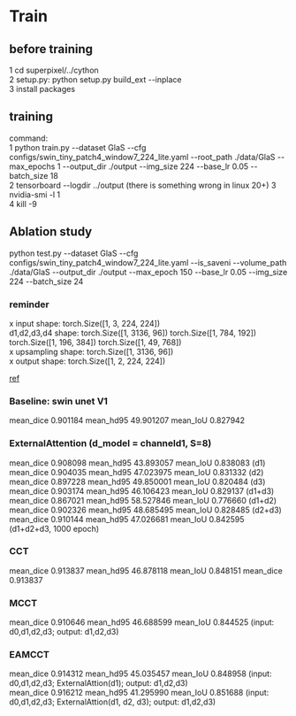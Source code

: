 # Train
## before training
1 cd superpixel/../cython   
2 setup.py: python setup.py build_ext --inplace  
3 install packages
## training 
command:  
1 python train.py --dataset GlaS --cfg configs/swin_tiny_patch4_window7_224_lite.yaml --root_path ./data/GlaS --max_epochs 1 --output_dir ./output  --img_size 224 --base_lr 0.05 --batch_size 18  
2 tensorboard --logdir ../output (there is something wrong in linux 20+) 
3 nvidia-smi -l 1  
4 kill -9 
## Ablation study 
python test.py --dataset GlaS --cfg configs/swin_tiny_patch4_window7_224_lite.yaml --is_saveni --volume_path ./data/GlaS --output_dir ./output --max_epoch 150 --base_lr 0.05 --img_size 224 --batch_size 24  

### reminder
x input shape: torch.Size([1, 3, 224, 224])  
d1,d2,d3,d4 shape: torch.Size([1, 3136, 96]) torch.Size([1, 784, 192]) torch.Size([1, 196, 384]) torch.Size([1, 49, 768])  
x upsampling shape: torch.Size([1, 3136, 96])  
x output shape: torch.Size([1, 2, 224, 224])  

[ref](https://github.com/azusakou/External-Attention-pytorch#mlp-series)

### Baseline: swin unet V1 
mean_dice 0.901184 mean_hd95 49.901207 mean_IoU 0.827942  

### ExternalAttention (d_model = channeld1, S=8)  
mean_dice 0.908098 mean_hd95 43.893057 mean_IoU 0.838083 (d1)  
mean_dice 0.904035 mean_hd95 47.023975 mean_IoU 0.831332 (d2)  
mean_dice 0.897228 mean_hd95 49.850001 mean_IoU 0.820484 (d3)  
mean_dice 0.903174 mean_hd95 46.106423 mean_IoU 0.829137 (d1+d3)  
mean_dice 0.867021 mean_hd95 58.527846 mean_IoU 0.776660 (d1+d2)  
mean_dice 0.902326 mean_hd95 48.685495 mean_IoU 0.828485 (d2+d3)  
mean_dice 0.910144 mean_hd95 47.026681 mean_IoU 0.842595 (d1+d2+d3, 1000 epoch)

### CCT
mean_dice 0.913837 mean_hd95 46.878118 mean_IoU 0.848151 mean_dice 0.913837  

### MCCT  
mean_dice 0.910646 mean_hd95 46.688599 mean_IoU 0.844525 (input: d0,d1,d2,d3; output: d1,d2,d3)  

### EAMCCT  
mean_dice 0.914312 mean_hd95 45.035457 mean_IoU 0.848958 (input: d0,d1,d2,d3; ExternalAttion(d1); output: d1,d2,d3)  
mean_dice 0.916212 mean_hd95 41.295990 mean_IoU 0.851688 (input: d0,d1,d2,d3; ExternalAttion(d1, d2, d3); output: d1,d2,d3)